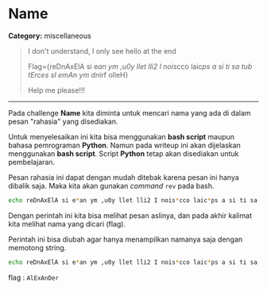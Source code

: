 # Name
**Category:** miscellaneous
> I don't understand, I only see hello at the end
> 
> Flag={reDnAxElA si e*an ym ,u0y llet lli2 I nois*cco laic*ps a si ti sa tub tErces sI emAn ym dn*irf olleH}
> 
> Help me please!!!
---

Pada challenge **Name** kita diminta untuk mencari nama yang ada di dalam pesan "rahasia" yang disediakan.

Untuk menyelesaikan ini kita bisa menggunakan **bash script** maupun bahasa pemrograman **Python**. Namun pada writeup ini akan dijelaskan menggunakan **bash script**. Script **Python** tetap akan disediakan untuk pembelajaran.

Pesan rahasia ini dapat dengan mudah ditebak karena pesan ini hanya dibalik saja. Maka kita akan gunakan _command_ `rev` pada bash.

```bash
echo reDnAxElA si e*an ym ,u0y llet lli2 I nois*cco laic*ps a si ti sa tub tErces sI emAn ym dn*irf olleH | rev
```

Dengan perintah ini kita bisa melihat pesan aslinya, dan pada akhir kalimat kita melihat nama yang dicari (flag).

Perintah ini bisa diubah agar hanya menampilkan namanya saja dengan memotong string.
```bash
echo reDnAxElA si e*an ym ,u0y llet lli2 I nois*cco laic*ps a si ti sa tub tErces sI emAn ym dn*irf olleH | cut -d ' ' -f 1 | rev
```

flag : `AlExAnDer`